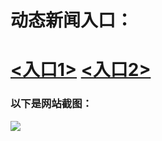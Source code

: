 # 动态新闻入口：

# <a href="http://s3.ap-northeast-2.amazonaws.com/fwqtz1006/fwqtz02.html"><入口1></a>  <a href="http://s3.ap-northeast-2.amazonaws.com/fwqzhenx1004/index.html"><入口2></a>

### 以下是网站截图：

<img src="https://github.com/chengyuan99/up/blob/master/dtw20170708.jpg" />




